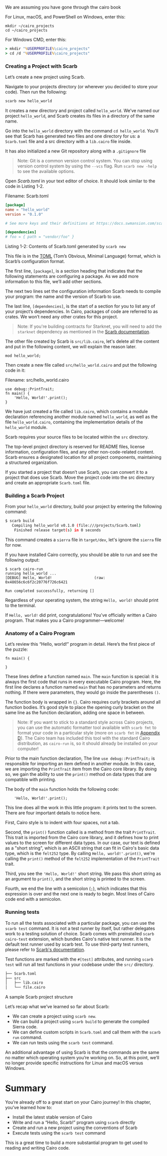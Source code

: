 We are assuming you have gone through thw cairo book

For Linux, macOS, and PowerShell on Windows, enter this:

```shell
mkdir ~/cairo_projects
cd ~/cairo_projects
```

For Windows CMD, enter this:

```cmd
> mkdir "%USERPROFILE%\cairo_projects"
> cd /d "%USERPROFILE%\cairo_projects"
```

### Creating a Project with Scarb

Let’s create a new project using Scarb.

Navigate to your projects directory (or wherever you decided to store your code). Then run the following:

```bash
scarb new hello_world
```

It creates a new directory and project called `hello_world`. We’ve named our project `hello_world`, and Scarb creates its files in a directory of the same name.

Go into the `hello_world` directory with the command `cd hello_world`. You’ll see that Scarb has generated two files and one directory for us: a `Scarb.toml` file and a src directory with a `lib.cairo` file inside.

It has also initialized a new Git repository along with a `.gitignore` file

> Note: Git is a common version control system. You can stop using version control system by using the `--vcs` flag.
> Run `scarb new -help` to see the available options.

Open _Scarb.toml_ in your text editor of choice. It should look similar to the code in Listing 1-2.

<span class="filename">Filename: Scarb.toml</span>

```toml
[package]
name = "hello_world"
version = "0.1.0"

# See more keys and their definitions at https://docs.swmansion.com/scarb/docs/reference/manifest

[dependencies]
# foo = { path = "vendor/foo" }
```

<span class="caption">Listing 1-2: Contents of Scarb.toml generated by `scarb new`</span>

This file is in the [TOML](https://toml.io/) (Tom’s Obvious, Minimal Language) format, which is Scarb’s configuration format.

The first line, `[package]`, is a section heading that indicates that the following statements are configuring a package. As we add more information to this file, we’ll add other sections.

The next two lines set the configuration information Scarb needs to compile your program: the name and the version of Scarb to use.

The last line, `[dependencies]`, is the start of a section for you to list any of your project’s dependencies. In Cairo, packages of code are referred to as crates. We won’t need any other crates for this project.

> Note: If you're building contracts for Starknet, you will need to add the `starknet` dependency as mentioned in the [Scarb documentation](https://docs.swmansion.com/scarb/docs/extensions/starknet/starknet-package.html).

The other file created by Scarb is `src/lib.cairo`, let's delete all the content and put in the following content, we will explain the reason later.

```rust,noplayground
mod hello_world;
```

Then create a new file called `src/hello_world.cairo` and put the following code in it:

<span class="filename">Filename: src/hello_world.cairo</span>

```rust,file=hello_world.cairo
use debug::PrintTrait;
fn main() {
    'Hello, World!'.print();
}
```

We have just created a file called `lib.cairo`, which contains a module declaration referencing another module named `hello_world`, as well as the file `hello_world.cairo`, containing the implementation details of the `hello_world` module.

Scarb requires your source files to be located within the `src` directory.

The top-level project directory is reserved for README files, license information, configuration files, and any other non-code-related content.
Scarb ensures a designated location for all project components, maintaining a structured organization.

If you started a project that doesn’t use Scarb, you can convert it to a project that does use Scarb. Move the project code into the src directory and create an appropriate `Scarb.toml` file.

### Building a Scarb Project

From your `hello_world` directory, build your project by entering the following command:

```bash
$ scarb build
   Compiling hello_world v0.1.0 (file:///projects/Scarb.toml)
    Finished release target(s) in 0 seconds
```

This command creates a `sierra` file in `target/dev`, let's ignore the `sierra` file for now.

If you have installed Cairo correctly, you should be able to run and see the following output:

```shell
$ scarb cairo-run
running hello_world ...
[DEBUG] Hello, World!                   (raw: 0x48656c6c6f2c20776f726c6421

Run completed successfully, returning []
```

Regardless of your operating system, the string `Hello, world!` should print to
the terminal.

If `Hello, world!` did print, congratulations! You’ve officially written a Cairo
program. That makes you a Cairo programmer—welcome!

### Anatomy of a Cairo Program

Let’s review this “Hello, world!” program in detail. Here’s the first piece of
the puzzle:

```rust,noplayground
fn main() {

}
```

These lines define a function named `main`. The `main` function is special: it
is always the first code that runs in every executable Cairo program. Here, the
first line declares a function named `main` that has no parameters and returns
nothing. If there were parameters, they would go inside the parentheses `()`.

The function body is wrapped in `{}`. Cairo requires curly brackets around all
function bodies. It’s good style to place the opening curly bracket on the same
line as the function declaration, adding one space in between.

> Note: If you want to stick to a standard style across Cairo projects, you can
> use the automatic formatter tool available with `scarb fmt` to format your code in a
> particular style (more on `scarb fmt` in
> [Appendix D][devtools]). The Cairo team has included this tool
> with the standard Cairo distribution, as `cairo-run` is, so it should already be
> installed on your computer!

Prior to the main function declaration, The line `use debug::PrintTrait;` is responsible for importing an item defined in another module. In this case, we are importing the `PrintTrait` item from the Cairo core library. By doing so, we gain the ability to use the `print()` method on data types that are compatible with printing.

The body of the `main` function holds the following code:

```rust,noplayground
    'Hello, World!'.print();
```

This line does all the work in this little program: it prints text to the
screen. There are four important details to notice here.

First, Cairo style is to indent with four spaces, not a tab.

Second, the `print()` function called is a method from the trait `PrintTrait`. This trait is imported from the Cairo core library, and it defines how to print values to the screen for different data types. In our case, our text is defined as a "short string", which is an ASCII string that can fit in Cairo's basic data type, which is the `felt252` type. By calling `Hello, world!'.print()`, we're calling the `print()` method of the `felt252` implementation of the `PrintTrait` trait.

Third, you see the `'Hello, World!'` short string. We pass this short string as an argument
to `print()`, and the short string is printed to the screen.

Fourth, we end the line with a semicolon (`;`), which indicates that this
expression is over and the next one is ready to begin. Most lines of Cairo code
end with a semicolon.

[devtools]: appendix-04-useful-development-tools.md

### Running tests

To run all the tests associated with a particular package, you can use the `scarb test` command.
It is not a test runner by itself, but rather delegates work to a testing solution of choice. Scarb comes with preinstalled `scarb cairo-test` extension, which bundles Cairo's native test runner. It is the default test runner used by scarb test.
To use third-party test runners, please refer to [Scarb's documentation](https://docs.swmansion.com/scarb/docs/extensions/testing.html#using-third-party-test-runners).

Test functions are marked with the `#[test]` attributes, and running `scarb test` will run all test functions in your codebase under the `src/` directory.

```txt
├── Scarb.toml
├── src
│   ├── lib.cairo
│   └── file.cairo
```

<span class="caption"> A sample Scarb project structure</span>

Let’s recap what we’ve learned so far about Scarb:

- We can create a project using `scarb new`.
- We can build a project using `scarb build` to generate the compiled Sierra code.
- We can define custom scripts in `Scarb.toml` and call them with the `scarb run` command.
- We can run tests using the `scarb test` command.

An additional advantage of using Scarb is that the commands are the same no matter which operating system you’re working on. So, at this point, we’ll no longer provide specific instructions for Linux and macOS versus Windows.


# Summary

You’re already off to a great start on your Cairo journey! In this chapter, you’ve learned how to:

- Install the latest stable version of Cairo
- Write and run a “Hello, Scarb!” program using `scarb` directly
- Create and run a new project using the conventions of Scarb
- Execute tests using the `scarb test` command

This is a great time to build a more substantial program to get used to reading and writing Cairo code.
